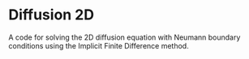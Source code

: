 # Diffusion 2D

A code for solving the 2D diffusion equation with Neumann boundary conditions using the Implicit Finite Difference method.
